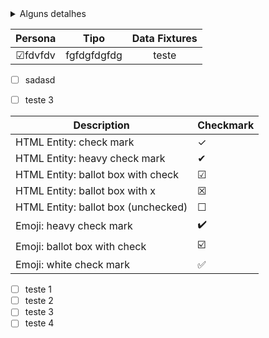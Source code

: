 <details>
  <summary>Alguns detalhes</summary>
  <p>Mais informações sobre os detalhes.</p>
</details>

| Persona     | Tipo	      | Data Fixtures |
|:----------: |:----------: |:-------------:|
|&#9745;fdvfdv | fgfdgfdgfdg | teste        |

- [ ] sadasd

- [ ] teste 3


| Description                         | Checkmark               |
| ----------------------------------- | ----------------------- |
| HTML Entity: check mark             | &check;                 |
| HTML Entity: heavy check mark       | &#10004;                |
| HTML Entity: ballot box with check  | &#9745;                 |
| HTML Entity: ballot box with x      | &#9746;                 |
| HTML Entity: ballot box (unchecked) | &#9744;                 |
| Emoji: heavy check mark             | :heavy_check_mark:      |
| Emoji: ballot box with check        | :ballot_box_with_check: |
| Emoji: white check mark             | :white_check_mark:      |


- [ ] teste 1
- [ ] teste 2
- [ ] teste 3
- [ ] teste 4
